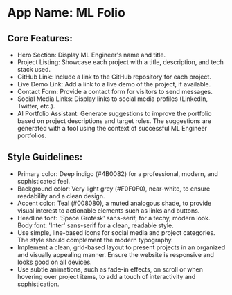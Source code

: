 # **App Name**: ML Folio

## Core Features:

- Hero Section: Display ML Engineer's name and title.
- Project Listing: Showcase each project with a title, description, and tech stack used.
- GitHub Link: Include a link to the GitHub repository for each project.
- Live Demo Link: Add a link to a live demo of the project, if available.
- Contact Form: Provide a contact form for visitors to send messages.
- Social Media Links: Display links to social media profiles (LinkedIn, Twitter, etc.).
- AI Portfolio Assistant: Generate suggestions to improve the portfolio based on project descriptions and target roles. The suggestions are generated with a tool using the context of successful ML Engineer portfolios.

## Style Guidelines:

- Primary color: Deep indigo (#4B0082) for a professional, modern, and sophisticated feel.
- Background color: Very light grey (#F0F0F0), near-white, to ensure readability and a clean design.
- Accent color: Teal (#008080), a muted analogous shade, to provide visual interest to actionable elements such as links and buttons.
- Headline font: 'Space Grotesk' sans-serif, for a techy, modern look. Body font: 'Inter' sans-serif for a clean, readable style.
- Use simple, line-based icons for social media and project categories. The style should complement the modern typography.
- Implement a clean, grid-based layout to present projects in an organized and visually appealing manner. Ensure the website is responsive and looks good on all devices.
- Use subtle animations, such as fade-in effects, on scroll or when hovering over project items, to add a touch of interactivity and sophistication.